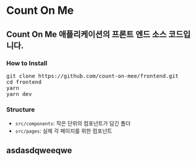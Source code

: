 # Count On Me

## Count On Me 애플리케이션의 프론트 엔드 소스 코드입니다.

### How to Install

<pre>
git clone https://github.com/count-on-mee/frontend.git
cd frontend
yarn
yarn dev
</pre>

### Structure

- `src/components`: 작은 단위의 컴포넌트가 담긴 폴더
- `src/pages`: 실제 각 페이지를 위한 컴포넌트

## asdasdqweeqwe

